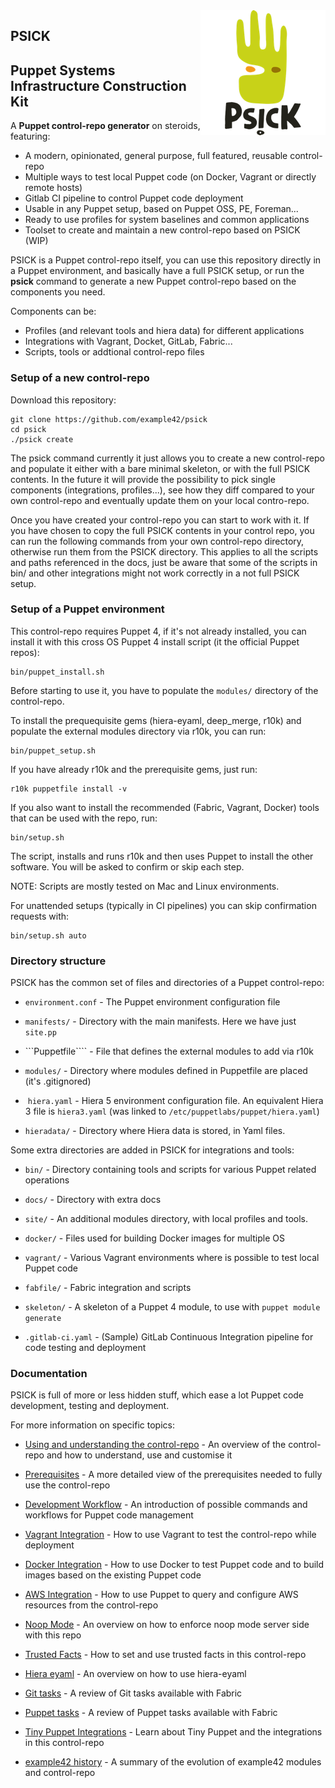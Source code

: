 <img align="right" src="html/images/PSICK-logo-200x200.png" />

## PSICK
## Puppet Systems Infrastructure Construction Kit

A **Puppet control-repo generator** on steroids, featuring:

  - A modern, opinionated, general purpose, full featured, reusable control-repo
  - Multiple ways to test local Puppet code (on Docker, Vagrant or directly remote hosts)
  - Gitlab CI pipeline to control Puppet code deployment
  - Usable in any Puppet setup, based on Puppet OSS, PE, Foreman...
  - Ready to use profiles for system baselines and common applications
  - Toolset to create and maintain a new control-repo based on PSICK (WIP)

PSICK is a Puppet control-repo itself, you can use this repository directly in a Puppet environment,
and basically have a full PSICK setup, or run the **psick** command to generate a new Puppet
control-repo based on the components you need.

Components can be:

  - Profiles (and relevant tools and hiera data) for different applications
  - Integrations with Vagrant, Docket, GitLab, Fabric...
  - Scripts, tools or addtional control-repo files

### Setup of a new control-repo

Download this repository:

    git clone https://github.com/example42/psick
    cd psick
    ./psick create

The psick command currently it just allows you to create a new control-repo and populate it either with a bare
minimal skeleton, or with the full PSICK contents.
In the future it will provide the possibility to pick single components (integrations, profiles...),
see how they diff compared to your own control-repo and eventually update them on your local contro-repo.

Once you have created your control-repo you can start to work with it.
If you have chosen to copy the full PSICK contents in your control repo, you can run the following commands
from your own control-repo directory, otherwise run them from the PSICK directory.
This applies to all the scripts and paths referenced in the docs, just be aware that some of the scripts in bin/
and other integrations might not work correctly in a not full PSICK setup.


### Setup of a Puppet environment

This control-repo requires Puppet 4, if it's not already installed, you can install it with this cross OS Puppet 4 install script (it the official Puppet repos):

    bin/puppet_install.sh

Before starting to use it, you have to populate the ```modules/``` directory of the control-repo.

To install the prequequisite gems (hiera-eyaml, deep_merge, r10k) and populate the external modules directory via r10k, you can run: 

    bin/puppet_setup.sh

If you have already r10k and the prerequisite gems, just run:

    r10k puppetfile install -v

If you also want to install the recommended (Fabric, Vagrant, Docker) tools that can be used with the repo, run:

    bin/setup.sh

The script, installs and runs r10k and then uses Puppet to install the other software. You will be asked to confirm or skip each step.

NOTE: Scripts are mostly tested on Mac and Linux environments.

For unattended setups (typically in CI pipelines) you can skip confirmation requests with:

    bin/setup.sh auto


### Directory structure

PSICK has the common set of files and directories of a Puppet control-repo:

  -  ```environment.conf``` - The Puppet environment configuration file

  -  ```manifests/``` - Directory with the main manifests. Here we have just ```site.pp```

  -  ```Puppetfile```` - File that defines the external modules to add via r10k

  -  ```modules/``` - Directory where modules defined in Puppetfile are placed (it's .gitignored)

  -  ```hiera.yaml``` - Hiera 5 environment configuration file. An equivalent Hiera 3 file is ```hiera3.yaml``` (was linked to ```/etc/puppetlabs/puppet/hiera.yaml```)   

  -  ```hieradata/``` - Directory where Hiera data is stored, in Yaml files.

Some extra directories are added in PSICK for integrations and tools:

  - ```bin/``` - Directory containing tools and scripts for various Puppet related operations

  - ```docs/``` - Directory with extra docs

  - ```site/``` - An additional modules directory, with local profiles and tools.

  - ```docker/``` - Files used for building Docker images for multiple OS

  - ```vagrant/``` - Various Vagrant environments where is possible to test local Puppet code

  - ```fabfile/``` - Fabric integration and scripts

  - ```skeleton/``` - A skeleton of a Puppet 4 module, to use with ```puppet module generate```

  - ```.gitlab-ci.yaml``` - (Sample) GitLab Continuous Integration pipeline for code testing and deployment


### Documentation

PSICK is full of more or less hidden stuff, which ease a lot Puppet code development, testing and deployment.

For more information on specific topics:

  - [Using and understanding the control-repo](docs/use.md) - An overview of the control-repo and how to understand, use and customise it
  
  - [Prerequisites](docs/prerequisites.md) - A more detailed view of the prerequisites needed to fully use the control-repo

  - [Development Workflow](docs/workflow.md) - An introduction of possible commands and workflows for Puppet code management

  - [Vagrant Integration](docs/vagrant.md) - How to use Vagrant to test the control-repo while deployment

  - [Docker Integration](docs/docker.md) - How to use Docker to test Puppet code and to build images based on the existing Puppet code

  - [AWS Integration](docs/aws.md) - How to use Puppet to query and configure AWS resources from the control-repo

  - [Noop Mode](docs/noop_mode.md) - An overview on how to enforce noop mode server side with this repo

  - [Trusted Facts](docs/trusted_facts.md) - How to set and use trusted facts in this control-repo

  - [Hiera eyaml](docs/hiera_eyaml.md) - An overview on how to use hiera-eyaml

  - [Git tasks](docs/git.md) - A review of Git tasks available with Fabric

  - [Puppet tasks](docs/puppet.md) - A review of Puppet tasks available with Fabric

  - [Tiny Puppet Integrations](docs/tp.md) - Learn about Tiny Puppet and the integrations in this control-repo

  - [example42 history](docs/example42.md) - A summary of the evolution of example42 modules and control-repo

